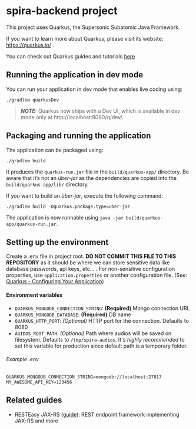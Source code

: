 # spira-backend project

This project uses Quarkus, the Supersonic Subatomic Java Framework.

If you want to learn more about Quarkus, please visit its website: https://quarkus.io/ .

You can check out Quarkus guides and tutorials [here](https://quarkus.io/guides/)

## Running the application in dev mode

You can run your application in dev mode that enables live coding using:
```shell script
./gradlew quarkusDev
```

> **_NOTE:_**  Quarkus now ships with a Dev UI, which is available in dev mode only at http://localhost:8080/q/dev/.

## Packaging and running the application

The application can be packaged using:
```shell script
./gradlew build
```
It produces the `quarkus-run.jar` file in the `build/quarkus-app/` directory.
Be aware that it’s not an _über-jar_ as the dependencies are copied into the `build/quarkus-app/lib/` directory.

If you want to build an _über-jar_, execute the following command:
```shell script
./gradlew build -Dquarkus.package.type=uber-jar
```

The application is now runnable using `java -jar build/quarkus-app/quarkus-run.jar`.

## Setting up the environment
Create a .env file in project root. **DO NOT COMMIT THIS FILE TO THIS REPOSITORY** as it should be where we can store sensitive data like database passwords, api keys, etc... . For non-sensitive configuration properties, use `application.properties` or another configuration file. (See: [Quarkus - Configuring Your Application](https://quarkus.io/guides/config))

#### Environment variables
* `QUARKUS_MONGODB_CONNECTION_STRING`: **(Required)** Mongo connection URL
* `QUARKUS_MONGODB_DATABASE`: **(Required)** DB name
* `QUARKUS_HTTP_PORT`: *(Optional)* HTTP port for the connection. Defaults to 8080
* `AUIDOS_ROOT_PATH`: *(Optional)* Path where audios will be saved on filesystem. Defaults to `/tmp/spira-audios`.
It's _highly recommended_ to set this variable for production since default path is a temporary folder.

###### Example .env
```dotenv
QUARKUS_MONGODB_CONNECTION_STRING=mongodb://localhost:27017
MY_AWESOME_API_KEY=123456
```

## Related guides

- RESTEasy JAX-RS ([guide](https://quarkus.io/guides/rest-json)): REST endpoint framework implementing JAX-RS and more

